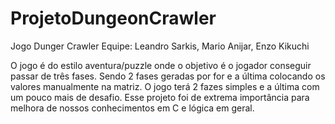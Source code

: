 # ProjetoDungeonCrawler
Jogo Dunger Crawler
Equipe: Leandro Sarkis, Mario Anijar, Enzo Kikuchi

O jogo é do estilo aventura/puzzle onde o objetivo é o jogador conseguir passar de três fases. Sendo 2 fases geradas por for e a última colocando os valores manualmente na matriz. O jogo terá 2 fazes simples e a última com um pouco mais de desafio. Esse projeto foi de extrema importância para melhora de nossos conhecimentos em C e lógica em geral.

 
